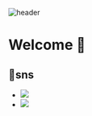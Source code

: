 ![header](https://capsule-render.vercel.app/api?type=transparent&color=auto&height=300&section=header&text=Dream%20of%20kkumi&fontSize=50)
# Welcome 👋

## 💬sns
- <a href = "https://www.instagram.com/zx._.xal/"><img src="https://img.shields.io/badge/Instagram-E4405F?style=flat-square&logo=Instagram&logoColor=white"/></a>
- <a href = "https://blog.naver.com/joowoo0922"><img src="https://img.shields.io/badge/NaverBlog-03C75A?style=flat-square&logo=NaverBlog&logoColor=white"/></a>



